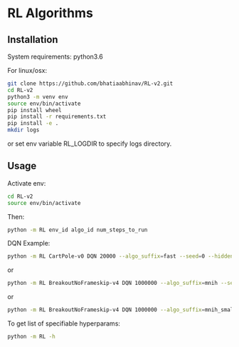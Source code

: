# RL Algorithms

## Installation

System requirements: python3.6

For linux/osx:

```bash
git clone https://github.com/bhatiaabhinav/RL-v2.git
cd RL-v2
python3 -m venv env
source env/bin/activate
pip install wheel
pip install -r requirements.txt
pip install -e .
mkdir logs
```
or set env variable RL_LOGDIR to specify logs directory.

## Usage

Activate env:
```bash
cd RL-v2
source env/bin/activate
```

Then:
```bash
python -m RL env_id algo_id num_steps_to_run
```


DQN Example:
```bash
python -m RL CartPole-v0 DQN 20000 --algo_suffix=fast --seed=0 --hiddens 64 32 --mb_size=32 --train_freq=1 --target_q_freq=2000 --nsteps=3 --ep_anneal_steps=10000 --ep=0.01 --no_render
```
or
```bash
python -m RL BreakoutNoFrameskip-v4 DQN 1000000 --algo_suffix=mnih --seed=0 --conv1 32 8 4 0 --conv2 64 4 2 0 --conv3 64 3 1 0 --hiddens 512 --mb_size=32 --train_freq=4 --target_q_freq=10000 --min_explore_steps=50000 --ep_anneal_steps=1000000 --ep=0.1 --exp_buff_len=1000000 --no_render
```
or
```bash
python -m RL BreakoutNoFrameskip-v4 DQN 1000000 --algo_suffix=mnih_small --seed=0 --conv1 16 8 4 0 --conv2 32 4 2 0 --conv3 0 --hiddens 256 --mb_size=32 --train_freq=4 --target_q_freq=8000 --min_explore_steps=10000 --ep_anneal_steps=100000 --ep=0.1 --exp_buff_len=100000 --no_render
```

To get list of specifiable hyperparams:
```bash
python -m RL -h
```
